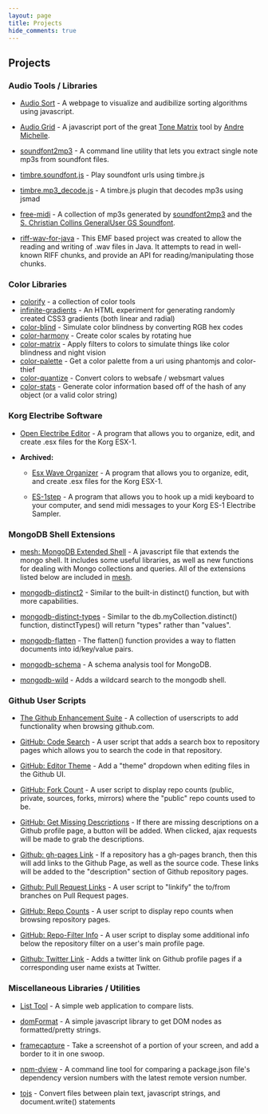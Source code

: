 ```yaml
---
layout: page
title: Projects
hide_comments: true
---
```

## Projects ##


### Audio Tools / Libraries ###

- [Audio Sort](/projects/audio-sort/) - A webpage to visualize and audibilize sorting algorithms
  using javascript.

- [Audio Grid](/projects/audio-grid/) - A javascript port of the great
  [Tone Matrix](http://tonematrix.audiotool.com/) tool by [Andre Michelle](http://andre-michelle.com/).

- [soundfont2mp3](/projects/soundfont2mp3) - A command line utility that lets
  you extract single note mp3s from soundfont files.

- [timbre.soundfont.js](/projects/timbre.soundfont.js) - Play soundfont urls
  using timbre.js

- [timbre.mp3_decode.js](/projects/timbre.mp3_decode.js) - A timbre.js plugin
  that decodes mp3s using jsmad

- [free-midi](/projects/free-midi/) - A collection of mp3s generated by
  [soundfont2mp3](https://github.com/skratchdot/soundfont2mp3) and the
  [S. Christian Collins GeneralUser GS Soundfont](http://www.schristiancollins.com/generaluser.php). 

- [riff-wav-for-java](/projects/riff-wav-for-java/) - This EMF based project was created to allow the reading 
  and writing of .wav files in Java. It attempts to read in well-known RIFF chunks, and provide an API for 
  reading/manipulating those chunks. 


### Color Libraries ###

- [colorify](/projects/colorify) - a collection of color tools
- [infinite-gradients](/projects/infinite-gradients) - An HTML experiment for generating randomly created CSS3 gradients (both linear and radial)
- [color-blind](/projects/color-blind) - Simulate color blindness by converting RGB hex codes
- [color-harmony](/projects/color-harmony) - Create color scales by rotating hue
- [color-matrix](/projects/color-matrix) - Apply filters to colors to simulate things like color blindness and night vision
- [color-palette](/projects/color-palette) - Get a color palette from a uri using phantomjs and color-thief
- [color-quantize](/projects/color-quantize) - Convert colors to websafe / websmart values
- [color-stats](/projects/color-stats) - Generate color information based off of the hash of any object (or a valid color string)



### Korg Electribe Software ###

- [Open Electribe Editor](/projects/open-electribe-editor/) - A program that allows you to 
  organize, edit, and create .esx files for the Korg ESX-1. 

- **Archived:**

  - [Esx Wave Organizer](/projects/esx-wave-organizer/) - A program that allows you to 
    organize, edit, and create .esx files for the Korg ESX-1. 
  
  - [ES-1step](/projects/es1-step/) - A program that allows you to hook up a midi keyboard 
    to your computer, and send midi messages to your Korg ES-1 Electribe Sampler.


### MongoDB Shell Extensions ###

- [mesh: MongoDB Extended Shell](/projects/mesh/) - A javascript file that extends
  the mongo shell.  It includes some useful libraries, as well as new functions
  for dealing with Mongo collections and queries. All of the extensions listed below
  are included in [mesh](/projects/mesh/).

- [mongodb-distinct2](/projects/mongodb-distinct2/) - Similar to the built-in distinct()
  function, but with more capabilities.

- [mongodb-distinct-types](/projects/mongodb-distinct-types/) - Similar to the 
  db.myCollection.distinct() function, distinctTypes() will return "types" rather than "values".

- [mongodb-flatten](/projects/mongodb-flatten/) - The flatten() function provides a way to 
  flatten documents into id/key/value pairs.

- [mongodb-schema](/projects/mongodb-schema/) - A schema analysis tool for MongoDB.

- [mongodb-wild](/projects/mongodb-wild/) - Adds a wildcard search to the mongodb shell.


### Github User Scripts ###

- [The Github Enhancement Suite](/projects/github-enhancement-suite/) - A collection of userscripts
  to add functionality when browsing github.com.

- [GitHub: Code Search](/projects/github-code-search.user.js/) - A user script that adds a search box 
  to repository pages which allows you to search the code in that repository.

- [GitHub: Editor Theme](/projects/github-editor-theme.user.js/) - Add a "theme" dropdown when editing
  files in the Github UI.

- [GitHub: Fork Count](/projects/github-fork-count.user.js/) - A user script to display repo 
  counts (public, private, sources, forks, mirrors) where the "public" repo counts used to be.

- [GitHub: Get Missing Descriptions](/projects/github-get-missing-descriptions.user.js/) - If there are missing
  descriptions on a Github profile page, a button will be added. When clicked, ajax requests will be made 
  to grab the descriptions.

- [Github: gh-pages Link](/projects/github-gh-pages-link.user.js/) - If a repository has a gh-pages 
  branch, then this will add links to the Github Page, as well as the source code.  These links will be
  added to the "description" section of Github repository pages.

- [Github: Pull Request Links](/projects/github-pull-request-links.user.js/) - A user script to "linkify" 
  the to/from branches on Pull Request pages.

- [GitHub: Repo Counts](/projects/github-repo-counts.user.js/) - A user script to display repo counts 
  when browsing repository pages.

- [GitHub: Repo-Filter Info](/projects/github-repo-filter-info.user.js/) - A user script to display some 
  additional info below the repository filter on a user's main profile page.

- [Github: Twitter Link](/projects/github-twitter-link.user.js/) - Adds a twitter link on Github profile
  pages if a corresponding user name exists at Twitter.


### Miscellaneous Libraries / Utilities ###

- [List Tool](/projects/list-tool/) - A simple web application to compare lists.

- [domFormat](/projects/domFormat/) - A simple javascript library to get DOM nodes as formatted/pretty strings. 

- [framecapture](/projects/framecapture/) - Take a screenshot of a portion of your screen, and add
  a border to it in one swoop.

- [npm-dview](/projects/npm-dview/) - A command line tool for comparing a package.json file's 
  dependency version numbers with the latest remote version number.

- [tojs](/projects/tojs/) - Convert files between plain text, javascript strings,
  and document.write() statements

